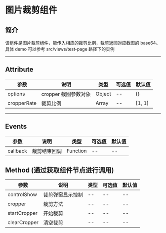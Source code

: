 # 图片裁剪组件

## 简介

该组件是图片裁剪组件，能传入相应的裁剪比例，裁剪返回对应截图的 base64。
具体 demo 可以参考 src/views/test-page 路径下的实例

<hr>

## Attribute

| 参数        | 说明                 | 类型   | 可选值 | 默认值 |
| ----------- | -------------------- | ------ | ------ | ------ |
| options     | cropper 截图参数对象 | Object | --     | {}     |
| cropperRate | 裁剪比例             | Array  | --     | [1, 1] |

<hr>

## Events

| 参数     | 说明         | 类型     | 可选值 | 默认值 |
| -------- | ------------ | -------- | ------ | ------ |
| callback | 裁剪结束回调 | Function | --     | --     |

## Method (通过获取组件节点进行调用)

| 参数         | 说明             | 类型 | 可选值 | 默认值 |
| ------------ | ---------------- | ---- | ------ | ------ |
| controlShow  | 裁剪弹窗显示控制 | --   | --     | --     |
| cropper      | 裁剪方法         | --   | --     | --     |
| startCropper | 开始裁剪         | --   | --     | --     |
| clearCropper | 清空裁剪         | --   | --     | --     |
